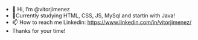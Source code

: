 - 👋 Hi, I’m @vitorjimenez
- 🌱Currently studying HTML, CSS, JS, MySql and startin with Java!
- 📫 How to reach me Linkedin: https://www.linkedin.com/in/vitorjimenez/
- Thanks for your time!
